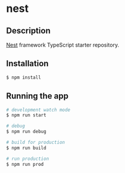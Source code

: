 # nest

## Description

[Nest](https://github.com/nestjs/nest) framework TypeScript starter repository.

## Installation

```bash
$ npm install
```

## Running the app

```bash
# development watch mode
$ npm run start

# debug
$ npm run debug

# build for production
$ npm run build

# run production
$ npm run prod
```
